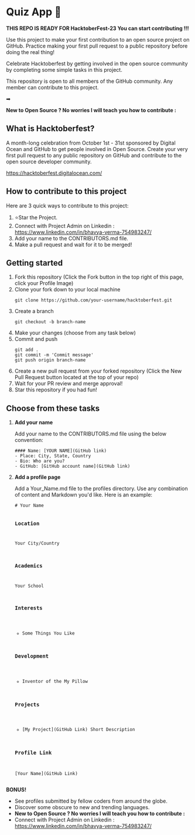 <h1>Quiz App 🚀</h1>
<p><strong>THIS REPO IS READY FOR HacktoberFest-23 You can start contributing !!!</strong></p>
<p>Use this project to make your first contribution to an open source project on GitHub. Practice making your first pull request to a public repository before doing the real thing!</p>
<p>Celebrate Hacktoberfest by getting involved in the open source community by completing some simple tasks in this project.</p>
<p>This repository is open to all members of the GitHub community. Any member can contribute to this project.</p>
<p>➡ </a></p>
<p><strong>New to Open Source ? No worries I will teach you how to contribute :</strong></p>
<h2>What is Hacktoberfest?</h2>
<p>A month-long celebration from October 1st - 31st sponsored by Digital Ocean and GitHub to get people involved in Open Source. Create your very first pull request to any public repository on GitHub and contribute to the open source developer community.</p>
<p><a href="https://hacktoberfest.digitalocean.com/">https://hacktoberfest.digitalocean.com/</a></p>
<h2>How to contribute to this project</h2>
<p>Here are 3 quick ways to contribute to this project:</p>
<ol>
  <li>⭐Star the Project.</li>
  <li>Connect with Project Admin on Linkedin : <a href="https://www.linkedin.com/in/bhavya-verma-754983247/">https://www.linkedin.com/in/bhavya-verma-754983247/</a></li>
  <li>Add your name to the CONTRIBUTORS.md file.</li>
  <li>Make a pull request and wait for it to be merged!</li>
</ol>
<h2>Getting started</h2>
<ol>
  <li>Fork this repository (Click the Fork button in the top right of this page, click your Profile Image)</li>
  <li>Clone your fork down to your local machine</li>
  <pre><code>git clone https://github.com/your-username/hacktoberfest.git</code></pre>
  <li>Create a branch</li>
  <pre><code>git checkout -b branch-name</code></pre>
  <li>Make your changes (choose from any task below)</li>
  <li>Commit and push</li>
  <pre><code>git add .
git commit -m 'Commit message'
git push origin branch-name</code></pre>
  <li>Create a new pull request from your forked repository (Click the New Pull Request button located at the top of your repo)</li>
  <li>Wait for your PR review and merge approval!</li>
  <li>Star this repository if you had fun!</li>
</ol>
<h2>Choose from these tasks</h2>
<ol>
  <li><strong>Add your name</strong></li>
  <p>Add your name to the CONTRIBUTORS.md file using the below convention:</p>
  <pre><code>#### Name: [YOUR NAME](GitHub link)
- Place: City, State, Country
- Bio: Who are you?
- GitHub: [GitHub account name](GitHub link)</code></pre>
  <li><strong>Add a profile page</strong></li>
  <p>Add a Your_Name.md file to the profiles directory. Use any combination of content and Markdown you'd like. Here is an example:</p>
  <pre><code># Your Name

### Location

Your City/Country

### Academics

Your School

### Interests

- Some Things You Like

### Development

- Inventor of the My Pillow

### Projects

- [My Project](GitHub Link) Short Description

### Profile Link

[Your Name](GitHub Link)</code></pre>
</ol>
<p><strong>BONUS!</strong></p>
<ul>
  <li>See profiles submitted by fellow coders from around the globe.</li>
  <li>Discover some obscure to new and trending languages.</li>
  <li><strong>New to Open Source ? No worries I will teach you how to contribute :</strong></li>
  <li>Connect with Project Admin on Linkedin : <a href="https://www.linkedin.com/in/bhavya-verma-754983247/">https://www.linkedin.com/in/bhavya-verma-754983247/</a></li>
</ul>
